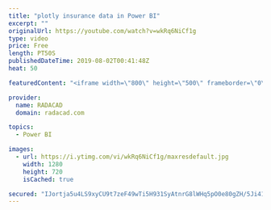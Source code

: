 ```yaml
---
title: "plotly insurance data in Power BI"
excerpt: ""
originalUrl: https://youtube.com/watch?v=wkRq6NiCf1g
type: video
price: Free
length: PT50S
publishedDateTime: 2019-08-02T00:41:48Z
heat: 50

featuredContent: "<iframe width=\"800\" height=\"500\" frameborder=\"0\" src=\"https://www.youtube.com/embed/wkRq6NiCf1g\" allow=\"accelerometer; autoplay; encrypted-media; gyroscope; picture-in-picture\" allowfullscreen></iframe>"

provider:
  name: RADACAD
  domain: radacad.com

topics:
  - Power BI

images:
  - url: https://i.ytimg.com/vi/wkRq6NiCf1g/maxresdefault.jpg
    width: 1280
    height: 720
    isCached: true

secured: "IJortja5u4LS9xyCU9t7zeF49wTi5H931SyAtnrG8lWHq5pO0e80gZH/5Ji41f7QUJSQ36zLHKENIP/5q4cYkgU1CcIeMzxgQuwHgQGjOmOPxVrs1U7H0dzObUmdSHH233P3gd6Zw/XuTiTEs3HHEdkcZBTFkTeaR60UZeK2hqppsxduq4yHReHAY1VDkLzuBFJpqHkwsN6tt6XsDFOWT8iM9UMIIfne5Aw4hMP2SMZWK4nDHVFxArJviA24PMLqKuV1UORHQ52md7TWvRojCqy5+CKGGqDq5N4v2rAmLZUkZtrjJ694XlWqYuuAPM4kFdY9C3NurlMHEoTgtlind6TVxdiPNXN+supI5FunNPjfzy6s7iZff0Mjhp8QLYILguTkuw8wIOfl4sL8dNpkcffUfi4Js/YIwJtZ2CM9RiQ=;NGUJd/dtQCj20XRXED7hTQ=="
---
```



